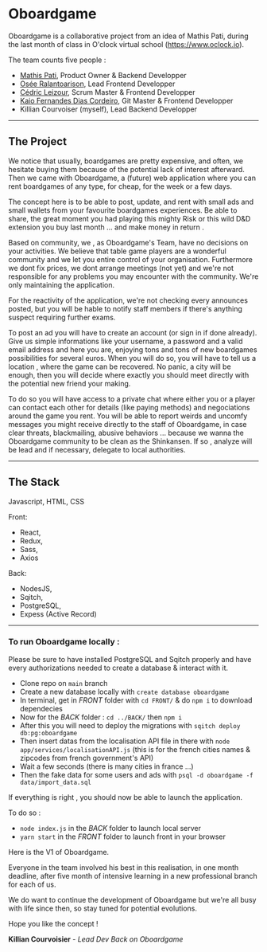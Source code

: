 <!-- Hey désolé je voulais t'envoyer tout ça hier mais j'ai pas pu

faut déjà commencer par installer postgres et sqitch sur ton ordi

ensuite `
createdb oboardgame

tu te places dans le dossier back et tu fais sqitch deploy db:pg:oboardgame

tu insères les données de l'API node app/services/localisationAPI.js

ensuite les données de base psql -d oboardgame -f data/import_data.sql

c'est ce qu'on faisait sur la VM. Après j'ai déjà essayé une fois de faire tourner le projet sur mon pc mais j'ai rencontré une erreur avec postgres et j'ai jamais eu le courage de vraiment chercher c'était quoi le problème :sueur_et_sourire:

j'espère que ça marchera pour toi, sinon dis moi si t'as une erreur j'essaierai de t'aider -->

# Oboardgame

Oboardgame is a collaborative project from an idea of Mathis Pati, during the last month of class in O'clock virtual school (https://www.oclock.io).

The team counts five people :
+ [Mathis Pati](https://github.com/Mathis-web), Product Owner & Backend Developper
+ [Osée Ralantoarison](https://github.com/oralanto), Lead Frontend Developper
+ [Cédric Leizour](https://github.com/CedricLeizour), Scrum Master & Frontend Developper
+ [Kaio Fernandes Dias Cordeiro](https://github.com/KaioFernandes), Git Master & Frontend Developper
+ Killian Courvoiser (myself), Lead Backend Developper

_____________________________________________________________

## **The Project**

We notice that usually, boardgames are pretty expensive, and often, we hesitate buying them because of the potential lack of interest afterward. Then we came with Oboardgame, a (future) web application where you can rent boardgames of any type, for cheap, for the week or a few days.

The concept here is to be able to post, update, and rent with small ads and small wallets from your favourite boardgames experiences. Be able to share, the great moment you had playing this mighty Risk or this wild D&D extension you buy last month ... and make money in return . 

Based on community, we , as Oboardgame's Team, have no decisions on your activities. We believe that table game players are a wonderful community and we let you entire control of your organisation. Furthermore we dont fix prices, we dont arrange meetings (not yet) and we're not responsible for any problems you may encounter with the community. We're  only maintaining the application.

For the reactivity of the application, we're not checking every announces posted, but you will be hable to notify staff members if there's anything suspect requiring further exams.

To post an ad you will have to create an account (or sign in if done already). Give us simple informations like your username, a password and a valid email address and here you are, enjoying tons and tons of new boardgames possibilities for several euros. 
When you will do so, you will have to tell us a location , where the game can be recovered. No panic, a city will be enough, then you will decide where exactly you should meet directly with the potential new friend your making.

To do so you will have access to a private chat where either you or a player can contact each other for details (like paying methods) and negociations around the game you rent.
You will be able to report weirds and uncomfy messages you might receive directly to the staff of Oboardgame, in case clear threats, blackmailing, abusive behaviors ... because we wanna the Oboardgame community to be clean as the Shinkansen. If so , analyze will be lead and if necessary, delegate to local authorities.
_____________________________________________________________

## **The Stack**

Javascript, HTML, CSS

Front:
+ React,
+ Redux, 
+ Sass,
+ Axios

Back:
+ NodesJS,
+ Sqitch,
+ PostgreSQL,
+ Expess (Active Record)

_____________________________________________________________

### To run Oboardgame locally :

Please be sure to have installed PostgreSQL and Sqitch properly and have every authorizations needed to create a database & interact with it.

* Clone repo on `main` branch
* Create a new database locally with `create database oboardgame`
* In terminal, get in _FRONT_ folder with `cd FRONT/`  & do `npm i` to download dependecies
* Now for the _BACK_ folder : `cd ../BACK/` then `npm i`
* After this you will need to deploy the migrations with `sqitch deploy db:pg:oboardgame`
* Then insert datas from the localisation API file in there with `node app/services/localisationAPI.js` (this is for the french cities names & zipcodes from french government's API)
* Wait a few seconds (there is many cities in france ...)
* Then the fake data for some users and ads with `psql -d oboardgame -f data/import_data.sql`

If everything is right , you should now be able to launch the application.

To do so : 

* `node index.js` in the _BACK_ folder to launch local server
* `yarn start` in the _FRONT_ folder to launch front in your browser

Here is the V1 of Oboardgame.

Everyone in the team involved his best in this realisation, in one month deadline, after five month of intensive learning in a new professional branch for each of us.

We do want to continue the development of Oboardgame but we're all busy with life since then, so stay tuned for potential evolutions.

Hope you like the concept !

__Killian Courvoisier__ - *Lead Dev Back on Oboardgame*
